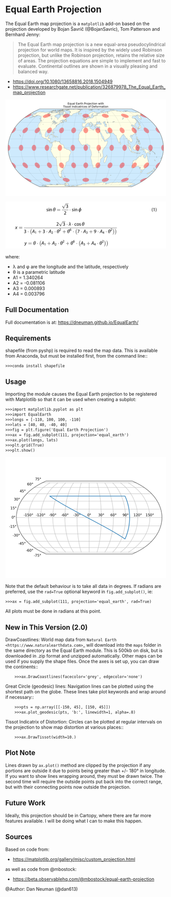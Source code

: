 Equal Earth Projection
======================
The Equal Earth map projection is a `matplotlib` add-on based on the
projection developed by Bojan Šavrič (@BojanSavric), Tom Patterson and
Bernhard Jenny:

>The Equal Earth map projection is a new equal-area pseudocylindrical
>projection for world maps. It is inspired by the widely used Robinson
>projection, but unlike the Robinson projection, retains the relative size
>of areas. The projection equations are simple to implement and fast to
>evaluate. Continental outlines are shown in a visually pleasing and
>balanced way.

* https://doi.org/10.1080/13658816.2018.1504949
* https://www.researchgate.net/publication/326879978_The_Equal_Earth_map_projection


![Example](charts/Equal_Earth_Tissot.png)

![Equations](charts/equations.jpeg)

where:

* λ and φ are the longitude and the latitude, respectively
* θ is a parametric latitude
* A1 =  1.340264
* A2 = -0.081106
* A3 =  0.000893
* A4 =  0.003796

Full Documentation
------------------
Full documentation is at: https://dneuman.github.io/EqualEarth/

Requirements
------------
shapefile (from pyshp) is required to read the map data. This is available
from Anaconda, but must be installed first, from the command line::

    >>>conda install shapefile

Usage
-----
Importing the module causes the Equal Earth projection to be registered with
Matplotlib so that it can be used when creating a subplot:

    >>>import matplotlib.pyplot as plt
    >>>import EqualEarth
    >>>longs = [-110, 100, 100, -110]
    >>>lats = [40, 40, -40, 40]
    >>>fig = plt.figure('Equal Earth Projection')
    >>>ax = fig.add_subplot(111, projection='equal_earth')
    >>>ax.plot(longs, lats)
    >>>plt.grid(True)
    >>>plt.show()

![Result](charts/result.png)

Note that the default behaviour is to take all data in degrees. If radians
are preferred, use the `rad=True` optional keyword in `fig.add_subplot()`,
ie:

    >>>ax = fig.add_subplot(111, projection='equal_earth', rad=True)

All plots must be done in radians at this point.

New in This Version (2.0)
-------------------------
DrawCoastlines:
    World map data from `Natural Earth <https://www.naturalearthdata.com>`_
    will download into the `maps` folder in the same directory as the
    Equal Earth module. This is 500kb on disk, but is downloaded in .zip format
    and unzipped automatically. Other maps can be used if you supply the shape
    files. Once the axes is set up, you can draw the continents::

        >>>ax.DrawCoastlines(facecolor='grey', edgecolor='none')

Great Circle (geodesic) lines:
    Navigation lines can be plotted using the shortest path on the globe. These
    lines take plot keywords and wrap around if necessary::

        >>>pts = np.array([[-150, 45], [150, 45]])
        >>>ax.plot_geodesic(pts, 'b:', linewidth=1, alpha=.8)

Tissot Indicatrix of Distortion:
    Circles can be plotted at regular intervals on the projection to show
    map distortion at various places::

        >>>ax.DrawTissot(width=10.)


Plot Note
---------
Lines drawn by `ax.plot()` method are clipped by the projection if any portions
are outside it due to points being greater than +/- 180° in longitude. If you
want to show lines wrapping around, they must be drawn twice. The second time
will require the outside points put back into the correct range, but with their
connecting points now outside the projection.

Future Work
-----------
Ideally, this projection should be in Cartopy, where there are far more
features available. I will be doing what I can to make this happen.

Sources
-------
Based on code from:
* https://matplotlib.org/gallery/misc/custom_projection.html

as well as code from @mbostock:
* https://beta.observablehq.com/@mbostock/equal-earth-projection

@Author: Dan Neuman (@dan613)

